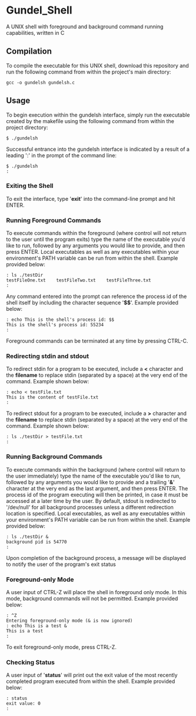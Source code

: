 # Gundel_Shell
A UNIX shell with foreground and background command running capabilities, written in C

## Compilation
To compile the executable for this UNIX shell, download this repository and run the following command from within the project's main directory:

```
gcc -o gundelsh gundelsh.c
```

## Usage
To begin execution within the gundelsh interface, simply run the executable created by the makefile using the following command from within the project directory:

```
$ ./gundelsh
```

Successful entrance into the gundelsh interface is indicated by a result of a leading ':' in the prompt of the command line:

```
$ ./gundelsh
:
```

### Exiting the Shell
To exit the interface, type '**exit**' into the command-line prompt and hit ENTER.

### Running Foreground Commands
To execute commands within the foreground (where control will not return to the user until the program exits) type the name of the executable you'd like to run, followed by any arguments you would like to provide, and then press ENTER. Local executables as well as any executables within your environment's PATH variable can be run from within the shell. Example provided below:

```
: ls ./testDir
testFileOne.txt    testFileTwo.txt    testFileThree.txt
: 
```
Any command entered into the prompt can reference the process id of the shell itself by including the character sequence '**$$**'. Example provided below:
```
: echo This is the shell's process id: $$
This is the shell's process id: 55234
:
```
Foreground commands can be terminated at any time by pressing CTRL-C.

### Redirecting stdin and stdout
To redirect stdin for a program to be executed, include a **<** character and the **filename** to replace stdin (separated by a space) at the very end of the command. Example shown below:

```
: echo < testFile.txt
This is the content of testFile.txt
:
```
To redirect stdout for a program to be executed, include a **>** character and the **filename** to replace stdin (separated by a space) at the very end of the command. Example shown below:

```
: ls ./testDir > testFile.txt
:
```

### Running Background Commands
To execute commands within the background (where control will return to the user immediately) type the name of the executable you'd like to run, followed by any arguments you would like to provide and a trailing '**&**' character at the very end as the last argument, and then press ENTER. The process id of the program executing will then be printed, in case it must be accessed at a later time by the user. By default, stdout is redirected to '/dev/null' for all background processes unless a different redirection location is specified. Local executables, as well as any executables within your environment's PATH variable can be run from within the shell. Example provided below:

```
: ls ./testDir &
background pid is 54770
:
```
Upon completion of the background process, a message will be displayed to notify the user of the program's exit status

### Foreground-only Mode
A user input of CTRL-Z will place the shell in foreground only mode. In this mode, background commands will not be permitted. Example provided below:
```
: ^Z
Entering foreground-only mode (& is now ignored)
: echo This is a test &
This is a test
:
```
To exit foreground-only mode, press CTRL-Z.

### Checking Status
A user input of '**status**' will print out the exit value of the most recently completed program executed from within the shell. Example provided below:
```
: status
exit value: 0
:
```
